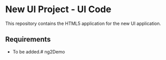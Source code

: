 # New UI Project - UI Code

This repository contains the HTML5 application for the new UI application.

## Requirements
* To be added.# ng2Demo
